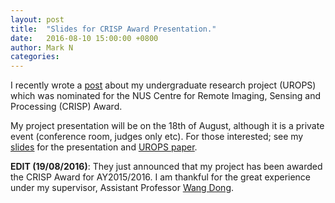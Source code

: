 ```yaml
---
layout: post
title:  "Slides for CRISP Award Presentation."
date:   2016-08-10 15:00:00 +0800
author: Mark N
categories:
---
```


I recently wrote a [<u>post</u>](/2016/07/11/limiting-eigenvalue-densities-of-random-matrices.html) about my undergraduate research project (UROPS) which was nominated for the NUS Centre for Remote Imaging, Sensing and Processing (CRISP) Award.

My project presentation will be on the 18th of August, although it is a private event (conference room, judges only etc). For those interested; see my [<u>slides</u>](/pdf/crisp.pdf) for the presentation and [<u>UROPS paper</u>](/pdf/ma3288).

**EDIT (19/08/2016)**: They just announced that my project has been awarded the CRISP Award for AY2015/2016. I am thankful for the great experience under my supervisor, Assistant Professor [<u>Wang Dong</u>](http://www.math.nus.edu.sg/~matwd/).